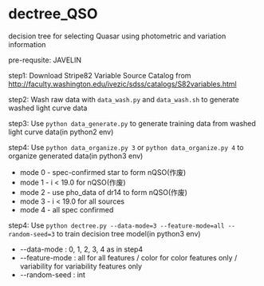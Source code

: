 # dectree_QSO
decision tree for selecting Quasar using photometric and variation information

pre-requsite: JAVELIN

step1: Download Stripe82 Variable Source Catalog from http://faculty.washington.edu/ivezic/sdss/catalogs/S82variables.html

step2: Wash raw data with `data_wash.py` and `data_wash.sh` to generate washed light curve data

step3: Use `python data_generate.py` to generate training data from washed light curve data(in python2 env)

step4: Use `python data_organize.py 3` or `python data_organize.py 4` to organize generated data(in python3 env)
- mode 0 - spec-confirmed star to form nQSO(作废)
- mode 1 - i < 19.0 for nQSO(作废)
- mode 2 - use pho_data of dr14 to form nQSO(作废)
- mode 3 - i < 19.0 for all sources
- mode 4 - all spec confirmed

step4: Use `python dectree.py --data-mode=3 --feature-mode=all --random-seed=3` to train decision tree model(in python3 env)
- --data-mode : 0, 1, 2, 3, 4 as in step4
- --feature-mode : all for all features / color for color features only / variability for variability features only
- --random-seed : int 
